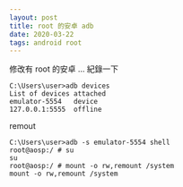 ```yaml
---
layout: post
title: root 的安卓 adb
date: 2020-03-22
tags: android root
---
```


修改有 root 的安卓 ... 紀錄一下

```
C:\Users\user>adb devices
List of devices attached
emulator-5554   device
127.0.0.1:5555  offline
```

remout 
```
C:\Users\user>adb -s emulator-5554 shell
root@aosp:/ # su
su
root@aosp:/ # mount -o rw,remount /system
mount -o rw,remount /system
```
